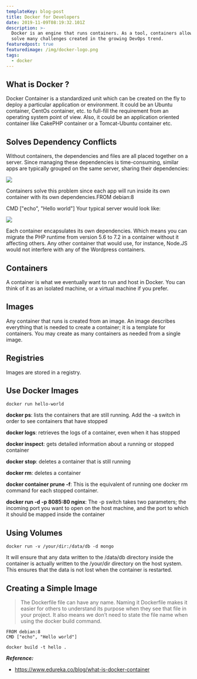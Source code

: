 ```yaml
---
templateKey: blog-post
title: Docker for Developers
date: 2019-11-09T08:19:32.101Z
description: >-
  Docker is an engine that runs containers. As a tool, containers allow you to
  solve many challenges created in the growing DevOps trend.
featuredpost: true
featuredimage: /img/docker-logo.png
tags:
  - docker
---
```

## What is Docker ?

Docker Container is a standardized unit which can be created on the fly to deploy a particular application or environment. It could be an Ubuntu container, CentOs container, etc. to full-fill the requirement from an operating system point of view. Also, it could be an application oriented container like CakePHP container or a Tomcat-Ubuntu container etc.

## Solves Dependency Conflicts

Without containers, the dependencies and files are all placed together on a server. Since managing these dependencies is time-consuming, similar apps are typically grouped on the same server, sharing their dependencies:

![](/img/6418915167043584.svg)

Containers solve this problem since each app will run inside its own container with its own dependencies.FROM debian:8

CMD \["echo", "Hello world"] Your typical server would look like:

![](/img/4552647455539200.svg)

Each container encapsulates its own dependencies. Which means you can migrate the PHP runtime from version 5.6 to 7.2 in a container without it affecting others. Any other container that would use, for instance, Node.JS would not interfere with any of the Wordpress containers.

## Containers

A container is what we eventually want to run and host in Docker. You can think of it as an isolated machine, or a virtual machine if you prefer.

## Images

Any container that runs is created from an image. An image describes everything that is needed to create a container; it is a template for containers. You may create as many containers as needed from a single image.

## Registries

Images are stored in a registry.

## Use Docker Images

`docker run hello-world`

**docker ps**: lists the containers that are still running. Add the -a switch in order to see containers that have stopped

**docker logs**: retrieves the logs of a container, even when it has stopped

**docker inspect**: gets detailed information about a running or stopped container

**docker stop**: deletes a container that is still running

**docker rm**: deletes a container

**docker container prune -f**: This is the equivalent of running one docker rm command for each stopped container.

**docker run -d -p 8085:80 nginx**: The -p switch takes two parameters; the incoming port you want to open on the host machine, and the port to which it should be mapped inside the container

## Using Volumes

`docker run -v /your/dir:/data/db -d mongo`

It will ensure that any data written to the /data/db directory inside the container is actually written to the /your/dir directory on the host system. This ensures that the data is not lost when the container is restarted.

## Creating a Simple Image

> The Dockerfile file can have any name. Naming it Dockerfile makes it easier for others to understand its purpose when they see that file in your project. It also means we don’t need to state the file name when using the docker build command.

```
FROM debian:8
CMD ["echo", "Hello world"]
```

`docker build -t hello .`

**_Reference:_**

* https://www.edureka.co/blog/what-is-docker-container
